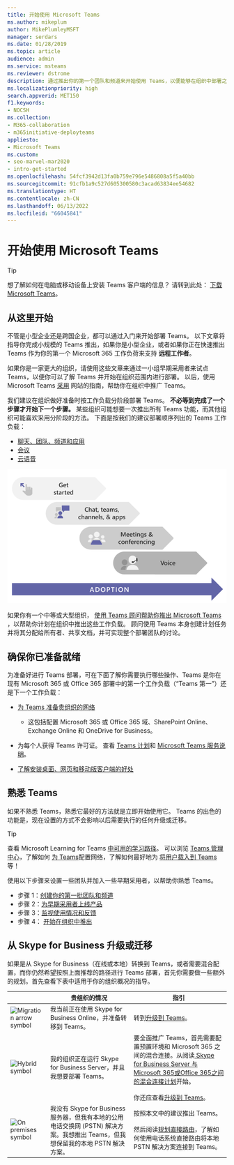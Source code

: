```yaml
---
title: 开始使用 Microsoft Teams
ms.author: mikeplum
author: MikePlumleyMSFT
manager: serdars
ms.date: 01/28/2019
ms.topic: article
audience: admin
ms.service: msteams
ms.reviewer: dstrome
description: 通过推出你的第一个团队和频道来开始使用 Teams，以便能够在组织中部署之前建立你的 Teams 体验。
ms.localizationpriority: high
search.appverid: MET150
f1.keywords:
- NOCSH
ms.collection:
- M365-collaboration
- m365initiative-deployteams
appliesto:
- Microsoft Teams
ms.custom:
- seo-marvel-mar2020
- intro-get-started
ms.openlocfilehash: 54fcf3942d13fa0b759e796e5486808a5f5a40bb
ms.sourcegitcommit: 91cfb1a9c527d605300580c3acad63834ee54682
ms.translationtype: HT
ms.contentlocale: zh-CN
ms.lasthandoff: 06/13/2022
ms.locfileid: "66045841"
---
```

# <a name="get-started-with-microsoft-teams"></a>开始使用 Microsoft Teams

> [!TIP]
> 想了解如何在电脑或移动设备上安装 Teams 客户端的信息？ 请转到此处： [下载 Microsoft Teams](https://www.microsoft.com/microsoft-teams/download-app)。

## <a name="start-here"></a>从这里开始

不管是小型企业还是跨国企业，都可以通过入门来开始部署 Teams。 以下文章将指导你完成小规模的 Teams 推出，如果你是小型企业，或者如果你正在快速推出 Teams 作为你的第一个 Microsoft 365 工作负荷来支持 **远程工作者**。

如果你是一家更大的组织，请使用这些文章来通过一小组早期采用者来试点 Teams，以便你可以了解 Teams 并开始在组织范围内进行部署。 以后，使用 Microsoft Teams [采用](https://adoption.microsoft.com/microsoft-teams/#get-started) 网站的指南，帮助你在组织中推广 Teams。

我们建议在组织做好准备时按工作负载分阶段部署 Teams。 **不必等到完成了一个步骤才开始下一个步骤。** 某些组织可能想要一次推出所有 Teams 功能，而其他组织可能喜欢采用分阶段的方法。 下面是按我们的建议部署顺序列出的 Teams 工作负载：

- [聊天、团队、频道和应用](deploy-chat-teams-channels-microsoft-teams-landing-page.md)
- [会议](deploy-meetings-microsoft-teams-landing-page.md)
- [云语音](cloud-voice-landing-page.md)

![说明 Teams 部署途径的关系图。](media/get-started-with-teams-quick-start-pathways.png)


如果你有一个中等或大型组织， [使用 Teams 顾问帮助你推出 Microsoft Teams](use-advisor-teams-roll-out.md) ，以帮助你计划在组织中推出这些工作负载。 顾问使用 Teams 本身创建计划任务并将其分配给所有者、共享文档，并可实现整个部署团队的讨论。

## <a name="make-sure-youre-ready"></a>确保你已准备就绪

为准备好进行 Teams 部署，可在下面了解你需要执行哪些操作、Teams 是你在现有 Microsoft 365 或 Office 365 部署中的第一个工作负载（“Teams 第一”）还是下一个工作负载：

- [为 Teams 准备贵组织的网络](prepare-network.md)
  - 这包括配置 Microsoft 365 或 Office 365 域、SharePoint Online、Exchange Online 和 OneDrive for Business。

- 为每个人获得 Teams 许可证。 查看 [Teams 计划](https://www.microsoft.com/microsoft-365/microsoft-teams/compare-microsoft-teams-options)和 [Microsoft Teams 服务说明](/office365/servicedescriptions/teams-service-description)。

- [了解安装桌面、网页和移动版客户端的好处](get-clients.md)

## <a name="get-familiar-with-teams"></a>熟悉 Teams

如果不熟悉 Teams，熟悉它最好的方法就是立即开始使用它。 Teams 的出色的功能是，现在设置的方式不会影响以后需要执行的任何升级或迁移。

> [!TIP]
> 查看 Microsoft Learning for Teams [中可用的学习路径](/learn/teams/)。 可以浏览 [Teams 管理中心](/learn/modules/m365-teams-navigate-admin-portal/)，了解如何 [为 Teams](/learn/modules/m365-teams-connectivity/)配置网络，了解如何最好地为 [将用户载入到 Teams](/learn/modules/m365-teams-onboard-users/)等！

使用以下步骤来设置一些团队并加入一些早期采用者，以帮助你熟悉 Teams。

- 步骤 1：[创建你的第一批团队和频道](get-started-with-teams-create-your-first-teams-and-channels.md)
- 步骤 2：[为早期采用者上线产品](get-started-with-teams-onboard-early-adopters.md)
- 步骤 3：[监视使用情况和反馈](get-started-with-teams-monitor-usage-and-feedback.md)
- 步骤 4： [开始在组织中推出](get-started-with-teams-resources-for-org-wide-rollout.md)

## <a name="upgrade-or-migrate-from-skype-for-business"></a>从 Skype for Business 升级或迁移

如果是从 Skype for Business（在线或本地）转换到 Teams，或者需要混合配置，而你仍然希望按照上面推荐的路径进行 Teams 部署，首先你需要做一些额外的规划。首先查看下表中适用于你的组织概况的指导。

|&nbsp;|贵组织的情况|指引  |
|---------|---------|---------|
|<IMG src="/office/media/icons/migration-teams.svg" alt="Migration arrow symbol" height="50" width="50">|我当前正在使用 Skype for Business Online，并准备转移到 Teams。 |转到[升级到 Teams](upgrade-start-here.md)。 |
|<IMG SRC="/office/media/icons/hybrid-teams.svg" alt="Hybrid symbol" height="50" width="50">|我的组织正在运行 Skype for Business Server，并且我想要部署 Teams。 |要全面推广 Teams，首先需要配置预置环境和 Microsoft 365 之间的混合连接。从阅读[ Skype for Business Server 与 Microsoft 365或Office 365之间的混合连接计划](/skypeforbusiness/hybrid/plan-hybrid-connectivity)开始。<br><br>你还应查看[升级到 Teams](upgrade-start-here.md)。   |
|<IMG src="/office/media/icons/on-premises-teams.svg" alt="On premises symbol" height="50" width="50">|我没有 Skype for Business 服务器，但我有本地的公用电话交换网 (PSTN) 解决方案。我想推出 Teams，但我想保留我的本地 PSTN 解决方案。 |按照本文中的建议推出 Teams。<br><br>然后阅读[规划直接路由](direct-routing-plan.md)，了解如何使用电话系统直接路由将本地 PSTN 解决方案连接到 Teams。|
